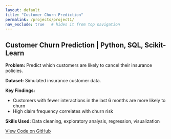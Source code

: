 ```yaml
---
layout: default
title: "Customer Churn Prediction"
permalink: /projects/project1/
nav_exclude: true   # hides it from top navigation
---
```


## Customer Churn Prediction | Python, SQL, Scikit-Learn

**Problem:** Predict which customers are likely to cancel their insurance policies.  

**Dataset:** Simulated insurance customer data.  

**Key Findings:**
- Customers with fewer interactions in the last 6 months are more likely to churn
- High claim frequency correlates with churn risk

**Skills Used:** Data cleaning, exploratory analysis, regression, visualization

[View Code on GitHub](https://github.com/cedrictuttle/cedrictuttle.github.io)
